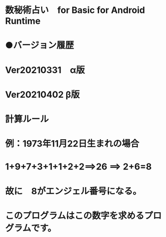 # 数秘術占い　for Basic for Android Runtime
# ●バージョン履歴
# Ver20210331　α版
# Ver20210402 β版
# 計算ルール
# 例：1973年11月22日生まれの場合
# 1+9+7+3+1+1+2+2==>26 ==> 2+6=8
# 故に　8がエンジェル番号になる。

# このプログラムはこの数字を求めるプログラムです。






